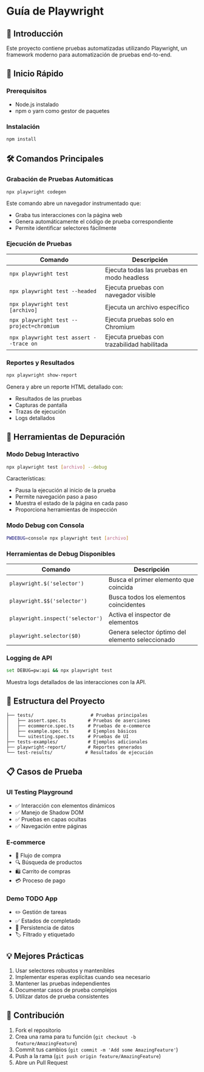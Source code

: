 # Guía de Playwright

## 📖 Introducción

Este proyecto contiene pruebas automatizadas utilizando Playwright, un framework moderno para automatización de pruebas end-to-end.

## 🚀 Inicio Rápido

### Prerequisitos

- Node.js instalado
- npm o yarn como gestor de paquetes

### Instalación

```bash
npm install
```

## 🛠️ Comandos Principales

### Grabación de Pruebas Automáticas

```bash
npx playwright codegen
```

Este comando abre un navegador instrumentado que:

- Graba tus interacciones con la página web
- Genera automáticamente el código de prueba correspondiente
- Permite identificar selectores fácilmente

### Ejecución de Pruebas

| Comando | Descripción |
|---------|-------------|
| `npx playwright test` | Ejecuta todas las pruebas en modo headless |
| `npx playwright test --headed` | Ejecuta pruebas con navegador visible |
| `npx playwright test [archivo]` | Ejecuta un archivo específico |
| `npx playwright test --project=chromium` | Ejecuta pruebas solo en Chromium |
| `npx playwright test assert --trace on` | Ejecuta pruebas con trazabilidad habilitada |

### Reportes y Resultados

```bash
npx playwright show-report
```

Genera y abre un reporte HTML detallado con:

- Resultados de las pruebas
- Capturas de pantalla
- Trazas de ejecución
- Logs detallados

## 🐛 Herramientas de Depuración

### Modo Debug Interactivo

```bash
npx playwright test [archivo] --debug
```

Características:

- Pausa la ejecución al inicio de la prueba
- Permite navegación paso a paso
- Muestra el estado de la página en cada paso
- Proporciona herramientas de inspección

### Modo Debug con Consola

```bash
PWDEBUG=console npx playwright test [archivo]
```

### Herramientas de Debug Disponibles

| Comando | Descripción |
|---------|-------------|
| `playwright.$('selector')` | Busca el primer elemento que coincida |
| `playwright.$$('selector')` | Busca todos los elementos coincidentes |
| `playwright.inspect('selector')` | Activa el inspector de elementos |
| `playwright.selector($0)` | Genera selector óptimo del elemento seleccionado |

### Logging de API

```bash
set DEBUG=pw:api && npx playwright test
```

Muestra logs detallados de las interacciones con la API.

## 📁 Estructura del Proyecto

```
├── tests/                     # Pruebas principales
│   ├── assert.spec.ts        # Pruebas de aserciones
│   ├── ecommerce.spec.ts     # Pruebas de e-commerce
│   ├── example.spec.ts       # Ejemplos básicos
│   └── uitesting.spec.ts     # Pruebas de UI
├── tests-examples/           # Ejemplos adicionales
├── playwright-report/        # Reportes generados
└── test-results/            # Resultados de ejecución
```

## 📋 Casos de Prueba

### UI Testing Playground

- ✅ Interacción con elementos dinámicos
- ✅ Manejo de Shadow DOM
- ✅ Pruebas en capas ocultas
- ✅ Navegación entre páginas

### E-commerce

- 🛒 Flujo de compra
- 🔍 Búsqueda de productos
- 🛍️ Carrito de compras
- 💳 Proceso de pago

### Demo TODO App

- ✏️ Gestión de tareas
- ✅ Estados de completado
- 🔄 Persistencia de datos
- 🏷️ Filtrado y etiquetado

## 💡 Mejores Prácticas

1. Usar selectores robustos y mantenibles
2. Implementar esperas explícitas cuando sea necesario
3. Mantener las pruebas independientes
4. Documentar casos de prueba complejos
5. Utilizar datos de prueba consistentes

## 🤝 Contribución

1. Fork el repositorio
2. Crea una rama para tu función (`git checkout -b feature/AmazingFeature`)
3. Commit tus cambios (`git commit -m 'Add some AmazingFeature'`)
4. Push a la rama (`git push origin feature/AmazingFeature`)
5. Abre un Pull Request
